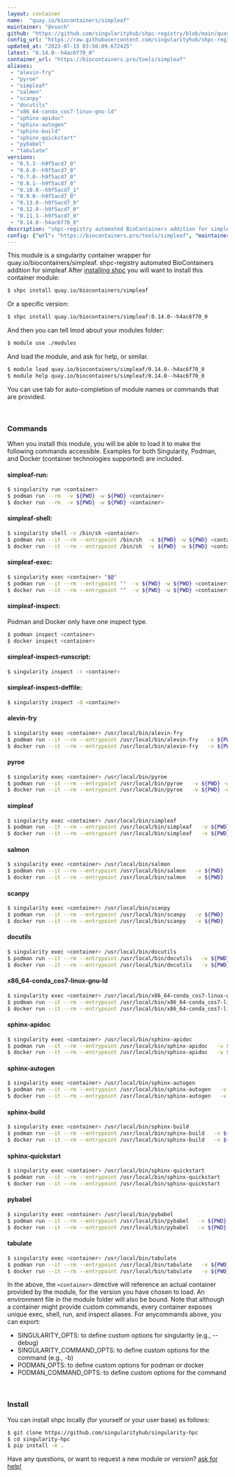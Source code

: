 ```yaml
---
layout: container
name:  "quay.io/biocontainers/simpleaf"
maintainer: "@vsoch"
github: "https://github.com/singularityhub/shpc-registry/blob/main/quay.io/biocontainers/simpleaf/container.yaml"
config_url: "https://raw.githubusercontent.com/singularityhub/shpc-registry/main/quay.io/biocontainers/simpleaf/container.yaml"
updated_at: "2023-07-15 03:56:09.672425"
latest: "0.14.0--h4ac6f70_0"
container_url: "https://biocontainers.pro/tools/simpleaf"
aliases:
 - "alevin-fry"
 - "pyroe"
 - "simpleaf"
 - "salmon"
 - "scanpy"
 - "docutils"
 - "x86_64-conda_cos7-linux-gnu-ld"
 - "sphinx-apidoc"
 - "sphinx-autogen"
 - "sphinx-build"
 - "sphinx-quickstart"
 - "pybabel"
 - "tabulate"
versions:
 - "0.5.3--h9f5acd7_0"
 - "0.6.0--h9f5acd7_0"
 - "0.7.0--h9f5acd7_0"
 - "0.8.1--h9f5acd7_0"
 - "0.10.0--h9f5acd7_1"
 - "0.9.0--h9f5acd7_0"
 - "0.13.0--h9f5acd7_0"
 - "0.12.0--h9f5acd7_0"
 - "0.11.1--h9f5acd7_0"
 - "0.14.0--h4ac6f70_0"
description: "shpc-registry automated BioContainers addition for simpleaf"
config: {"url": "https://biocontainers.pro/tools/simpleaf", "maintainer": "@vsoch", "description": "shpc-registry automated BioContainers addition for simpleaf", "latest": {"0.14.0--h4ac6f70_0": "sha256:5b3dd2d214f2f534fcc25a80a1c0fa9755b4652f3a3d9a1412c5c9e38bb5a757"}, "tags": {"0.5.3--h9f5acd7_0": "sha256:e3d091171880db081708f097fab967b6d6bfd517087b8da1ded720727356d032", "0.6.0--h9f5acd7_0": "sha256:fc9f851428207eb47fc4421c8e5c3bc7d3d0cd13a871d563a7342597da178ffe", "0.7.0--h9f5acd7_0": "sha256:262452b892c9255f684ccd13ace6385c31b0ef9e4291b80583eec2bdb4885f6e", "0.8.1--h9f5acd7_0": "sha256:874dbd54eab72081541c15ac90e27517fb0e8b92cf1c4b636c38ac3aadb3ffc6", "0.10.0--h9f5acd7_1": "sha256:d6cc855f9027d5c826bda1885531eeb943187b9ce78d457d36813fd7acf2be29", "0.9.0--h9f5acd7_0": "sha256:9b8a673d858b41e2609435eea1fab95f43ca3813cf614b82777f9b77a53ed159", "0.13.0--h9f5acd7_0": "sha256:3d697a1fa933d5d585bcb1b3e35fd14008fb4a5b8eddc35fb298ecbc22ecc510", "0.12.0--h9f5acd7_0": "sha256:a85dbddd313ec07c03d7410eb270e45eb2ed587761442278bdad8ee355b3348c", "0.11.1--h9f5acd7_0": "sha256:e0b6e1f34fd1211ab8f620d84bac670f5f9086c23f8fc146155d1dc01a6be249", "0.14.0--h4ac6f70_0": "sha256:5b3dd2d214f2f534fcc25a80a1c0fa9755b4652f3a3d9a1412c5c9e38bb5a757"}, "docker": "quay.io/biocontainers/simpleaf", "aliases": {"alevin-fry": "/usr/local/bin/alevin-fry", "pyroe": "/usr/local/bin/pyroe", "simpleaf": "/usr/local/bin/simpleaf", "salmon": "/usr/local/bin/salmon", "scanpy": "/usr/local/bin/scanpy", "docutils": "/usr/local/bin/docutils", "x86_64-conda_cos7-linux-gnu-ld": "/usr/local/bin/x86_64-conda_cos7-linux-gnu-ld", "sphinx-apidoc": "/usr/local/bin/sphinx-apidoc", "sphinx-autogen": "/usr/local/bin/sphinx-autogen", "sphinx-build": "/usr/local/bin/sphinx-build", "sphinx-quickstart": "/usr/local/bin/sphinx-quickstart", "pybabel": "/usr/local/bin/pybabel", "tabulate": "/usr/local/bin/tabulate"}}
---
```


This module is a singularity container wrapper for quay.io/biocontainers/simpleaf.
shpc-registry automated BioContainers addition for simpleaf
After [installing shpc](#install) you will want to install this container module:


```bash
$ shpc install quay.io/biocontainers/simpleaf
```

Or a specific version:

```bash
$ shpc install quay.io/biocontainers/simpleaf:0.14.0--h4ac6f70_0
```

And then you can tell lmod about your modules folder:

```bash
$ module use ./modules
```

And load the module, and ask for help, or similar.

```bash
$ module load quay.io/biocontainers/simpleaf/0.14.0--h4ac6f70_0
$ module help quay.io/biocontainers/simpleaf/0.14.0--h4ac6f70_0
```

You can use tab for auto-completion of module names or commands that are provided.

<br>

### Commands

When you install this module, you will be able to load it to make the following commands accessible.
Examples for both Singularity, Podman, and Docker (container technologies supported) are included.

#### simpleaf-run:

```bash
$ singularity run <container>
$ podman run --rm  -v ${PWD} -w ${PWD} <container>
$ docker run --rm  -v ${PWD} -w ${PWD} <container>
```

#### simpleaf-shell:

```bash
$ singularity shell -s /bin/sh <container>
$ podman run --it --rm --entrypoint /bin/sh  -v ${PWD} -w ${PWD} <container>
$ docker run --it --rm --entrypoint /bin/sh  -v ${PWD} -w ${PWD} <container>
```

#### simpleaf-exec:

```bash
$ singularity exec <container> "$@"
$ podman run --it --rm --entrypoint ""  -v ${PWD} -w ${PWD} <container> "$@"
$ docker run --it --rm --entrypoint ""  -v ${PWD} -w ${PWD} <container> "$@"
```

#### simpleaf-inspect:

Podman and Docker only have one inspect type.

```bash
$ podman inspect <container>
$ docker inspect <container>
```

#### simpleaf-inspect-runscript:

```bash
$ singularity inspect -r <container>
```

#### simpleaf-inspect-deffile:

```bash
$ singularity inspect -d <container>
```


#### alevin-fry

```bash
$ singularity exec <container> /usr/local/bin/alevin-fry
$ podman run --it --rm --entrypoint /usr/local/bin/alevin-fry   -v ${PWD} -w ${PWD} <container> -c " $@"
$ docker run --it --rm --entrypoint /usr/local/bin/alevin-fry   -v ${PWD} -w ${PWD} <container> -c " $@"
```


#### pyroe

```bash
$ singularity exec <container> /usr/local/bin/pyroe
$ podman run --it --rm --entrypoint /usr/local/bin/pyroe   -v ${PWD} -w ${PWD} <container> -c " $@"
$ docker run --it --rm --entrypoint /usr/local/bin/pyroe   -v ${PWD} -w ${PWD} <container> -c " $@"
```


#### simpleaf

```bash
$ singularity exec <container> /usr/local/bin/simpleaf
$ podman run --it --rm --entrypoint /usr/local/bin/simpleaf   -v ${PWD} -w ${PWD} <container> -c " $@"
$ docker run --it --rm --entrypoint /usr/local/bin/simpleaf   -v ${PWD} -w ${PWD} <container> -c " $@"
```


#### salmon

```bash
$ singularity exec <container> /usr/local/bin/salmon
$ podman run --it --rm --entrypoint /usr/local/bin/salmon   -v ${PWD} -w ${PWD} <container> -c " $@"
$ docker run --it --rm --entrypoint /usr/local/bin/salmon   -v ${PWD} -w ${PWD} <container> -c " $@"
```


#### scanpy

```bash
$ singularity exec <container> /usr/local/bin/scanpy
$ podman run --it --rm --entrypoint /usr/local/bin/scanpy   -v ${PWD} -w ${PWD} <container> -c " $@"
$ docker run --it --rm --entrypoint /usr/local/bin/scanpy   -v ${PWD} -w ${PWD} <container> -c " $@"
```


#### docutils

```bash
$ singularity exec <container> /usr/local/bin/docutils
$ podman run --it --rm --entrypoint /usr/local/bin/docutils   -v ${PWD} -w ${PWD} <container> -c " $@"
$ docker run --it --rm --entrypoint /usr/local/bin/docutils   -v ${PWD} -w ${PWD} <container> -c " $@"
```


#### x86_64-conda_cos7-linux-gnu-ld

```bash
$ singularity exec <container> /usr/local/bin/x86_64-conda_cos7-linux-gnu-ld
$ podman run --it --rm --entrypoint /usr/local/bin/x86_64-conda_cos7-linux-gnu-ld   -v ${PWD} -w ${PWD} <container> -c " $@"
$ docker run --it --rm --entrypoint /usr/local/bin/x86_64-conda_cos7-linux-gnu-ld   -v ${PWD} -w ${PWD} <container> -c " $@"
```


#### sphinx-apidoc

```bash
$ singularity exec <container> /usr/local/bin/sphinx-apidoc
$ podman run --it --rm --entrypoint /usr/local/bin/sphinx-apidoc   -v ${PWD} -w ${PWD} <container> -c " $@"
$ docker run --it --rm --entrypoint /usr/local/bin/sphinx-apidoc   -v ${PWD} -w ${PWD} <container> -c " $@"
```


#### sphinx-autogen

```bash
$ singularity exec <container> /usr/local/bin/sphinx-autogen
$ podman run --it --rm --entrypoint /usr/local/bin/sphinx-autogen   -v ${PWD} -w ${PWD} <container> -c " $@"
$ docker run --it --rm --entrypoint /usr/local/bin/sphinx-autogen   -v ${PWD} -w ${PWD} <container> -c " $@"
```


#### sphinx-build

```bash
$ singularity exec <container> /usr/local/bin/sphinx-build
$ podman run --it --rm --entrypoint /usr/local/bin/sphinx-build   -v ${PWD} -w ${PWD} <container> -c " $@"
$ docker run --it --rm --entrypoint /usr/local/bin/sphinx-build   -v ${PWD} -w ${PWD} <container> -c " $@"
```


#### sphinx-quickstart

```bash
$ singularity exec <container> /usr/local/bin/sphinx-quickstart
$ podman run --it --rm --entrypoint /usr/local/bin/sphinx-quickstart   -v ${PWD} -w ${PWD} <container> -c " $@"
$ docker run --it --rm --entrypoint /usr/local/bin/sphinx-quickstart   -v ${PWD} -w ${PWD} <container> -c " $@"
```


#### pybabel

```bash
$ singularity exec <container> /usr/local/bin/pybabel
$ podman run --it --rm --entrypoint /usr/local/bin/pybabel   -v ${PWD} -w ${PWD} <container> -c " $@"
$ docker run --it --rm --entrypoint /usr/local/bin/pybabel   -v ${PWD} -w ${PWD} <container> -c " $@"
```


#### tabulate

```bash
$ singularity exec <container> /usr/local/bin/tabulate
$ podman run --it --rm --entrypoint /usr/local/bin/tabulate   -v ${PWD} -w ${PWD} <container> -c " $@"
$ docker run --it --rm --entrypoint /usr/local/bin/tabulate   -v ${PWD} -w ${PWD} <container> -c " $@"
```



In the above, the `<container>` directive will reference an actual container provided
by the module, for the version you have chosen to load. An environment file in the
module folder will also be bound. Note that although a container
might provide custom commands, every container exposes unique exec, shell, run, and
inspect aliases. For anycommands above, you can export:

 - SINGULARITY_OPTS: to define custom options for singularity (e.g., --debug)
 - SINGULARITY_COMMAND_OPTS: to define custom options for the command (e.g., -b)
 - PODMAN_OPTS: to define custom options for podman or docker
 - PODMAN_COMMAND_OPTS: to define custom options for the command

<br>

### Install

You can install shpc locally (for yourself or your user base) as follows:

```bash
$ git clone https://github.com/singularityhub/singularity-hpc
$ cd singularity-hpc
$ pip install -e .
```

Have any questions, or want to request a new module or version? [ask for help!](https://github.com/singularityhub/singularity-hpc/issues)